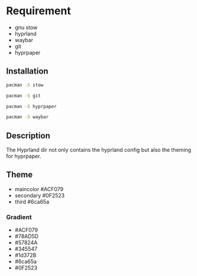 # Requirement
- gnu stow
- hyprland
- waybar
- git
- hyprpaper

## Installation
```bash
pacman -S stow
```
```bash
pacman -S git
```
```bash
pacman -S hyprpaper
```
```bash
pacman -S waybar
```

## Description
The Hyprland dir not only contains the hyprland config but also the theming for hyprpaper.

## Theme

- maincolor #ACF079
- secondary #0F2523
- third #6ca65a

### Gradient

- #ACF079
- #78AD5D
- #57824A
- #345547
- #1d372B
- #6ca65a
- #0F2523
